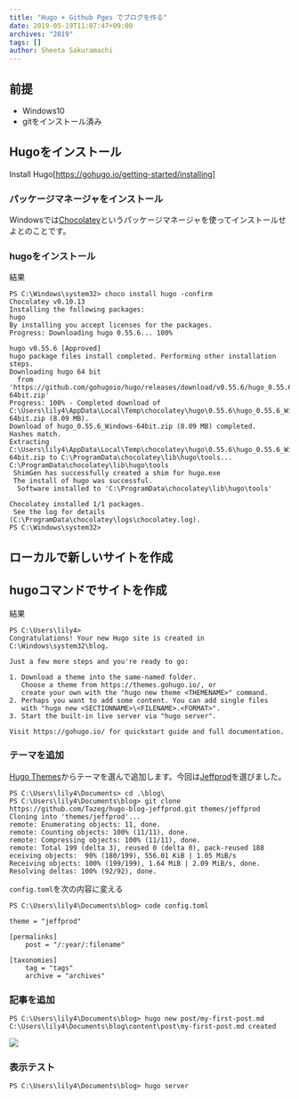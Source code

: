 ```yaml
---
title: "Hugo + Github Pges でブログを作る"
date: 2019-05-19T11:07:47+09:00
archives: "2019"
tags: []
author: Sheeta Sakuramachi
---
```


## 前提

- Windows10
- gitをインストール済み

<!--001-->
<!--more-->

## Hugoをインストール

Install Hugo[https://gohugo.io/getting-started/installing]

### パッケージマネージャをインストール

Windowsでは[Chocolatey](https://chocolatey.org/)というパッケージマネージャを使ってインストールせよとのことです。

### hugoをインストール
結果
```
PS C:\Windows\system32> choco install hugo -confirm
Chocolatey v0.10.13
Installing the following packages:
hugo
By installing you accept licenses for the packages.
Progress: Downloading hugo 0.55.6... 100%

hugo v0.55.6 [Approved]
hugo package files install completed. Performing other installation steps.
Downloading hugo 64 bit
  from 'https://github.com/gohugoio/hugo/releases/download/v0.55.6/hugo_0.55.6_Windows-64bit.zip'
Progress: 100% - Completed download of C:\Users\lily4\AppData\Local\Temp\chocolatey\hugo\0.55.6\hugo_0.55.6_Windows-64bit.zip (8.09 MB).
Download of hugo_0.55.6_Windows-64bit.zip (8.09 MB) completed.
Hashes match.
Extracting C:\Users\lily4\AppData\Local\Temp\chocolatey\hugo\0.55.6\hugo_0.55.6_Windows-64bit.zip to C:\ProgramData\chocolatey\lib\hugo\tools...
C:\ProgramData\chocolatey\lib\hugo\tools
 ShimGen has successfully created a shim for hugo.exe
 The install of hugo was successful.
  Software installed to 'C:\ProgramData\chocolatey\lib\hugo\tools'

Chocolatey installed 1/1 packages.
 See the log for details (C:\ProgramData\chocolatey\logs\chocolatey.log).
PS C:\Windows\system32>
```

## ローカルで新しいサイトを作成

## hugoコマンドでサイトを作成

結果
```
PS C:\Users\lily4>
Congratulations! Your new Hugo site is created in C:\Windows\system32\blog.

Just a few more steps and you're ready to go:

1. Download a theme into the same-named folder.
   Choose a theme from https://themes.gohugo.io/, or
   create your own with the "hugo new theme <THEMENAME>" command.
2. Perhaps you want to add some content. You can add single files
   with "hugo new <SECTIONNAME>\<FILENAME>.<FORMAT>".
3. Start the built-in live server via "hugo server".

Visit https://gohugo.io/ for quickstart guide and full documentation.
```

### テーマを追加

[Hugo Themes](https://themes.gohugo.io/)からテーマを選んで追加します。今回は[Jeffprod](https://themes.gohugo.io/hugo-blog-jeffprod/)を選びました。

```
PS C:\Users\lily4\Documents> cd .\blog\
PS C:\Users\lily4\Documents\blog> git clone https://github.com/Tazeg/hugo-blog-jeffprod.git themes/jeffprod
Cloning into 'themes/jeffprod'...
remote: Enumerating objects: 11, done.
remote: Counting objects: 100% (11/11), done.
remote: Compressing objects: 100% (11/11), done.
remote: Total 199 (delta 3), reused 0 (delta 0), pack-reused 188 eceiving objects:  90% (180/199), 556.01 KiB | 1.05 MiB/s
Receiving objects: 100% (199/199), 1.64 MiB | 2.09 MiB/s, done.
Resolving deltas: 100% (92/92), done.
```

```config.toml```を次の内容に変える

```
PS C:\Users\lily4\Documents\blog> code config.toml
```

```
theme = "jeffprod"

[permalinks]
    post = "/:year/:filename"

[taxonomies]
    tag = "tags"
    archive = "archives"
```

### 記事を追加

```
PS C:\Users\lily4\Documents\blog> hugo new post/my-first-post.md
C:\Users\lily4\Documents\blog\content\post\my-first-post.md created
```

<p>
  <img src="@attachment/vscode.png">
</p>

### 表示テスト

```
PS C:\Users\lily4\Documents\blog> hugo server
```